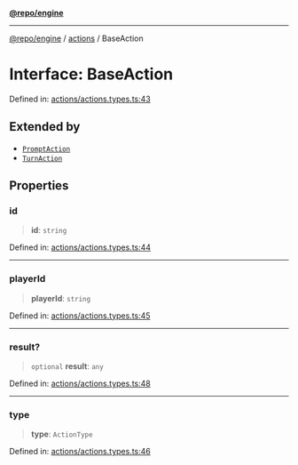 [**@repo/engine**](../../README.md)

---

[@repo/engine](../../modules.md) / [actions](../README.md) / BaseAction

# Interface: BaseAction

Defined in: [actions/actions.types.ts:43](https://github.com/alexqguo/drinking-board-game-v3/blob/461114994e3e28c73ae280b4acd08ba7cdad6013/packages/engine/src/actions/actions.types.ts#L43)

## Extended by

- [`PromptAction`](PromptAction.md)
- [`TurnAction`](TurnAction.md)

## Properties

### id

> **id**: `string`

Defined in: [actions/actions.types.ts:44](https://github.com/alexqguo/drinking-board-game-v3/blob/461114994e3e28c73ae280b4acd08ba7cdad6013/packages/engine/src/actions/actions.types.ts#L44)

---

### playerId

> **playerId**: `string`

Defined in: [actions/actions.types.ts:45](https://github.com/alexqguo/drinking-board-game-v3/blob/461114994e3e28c73ae280b4acd08ba7cdad6013/packages/engine/src/actions/actions.types.ts#L45)

---

### result?

> `optional` **result**: `any`

Defined in: [actions/actions.types.ts:48](https://github.com/alexqguo/drinking-board-game-v3/blob/461114994e3e28c73ae280b4acd08ba7cdad6013/packages/engine/src/actions/actions.types.ts#L48)

---

### type

> **type**: `ActionType`

Defined in: [actions/actions.types.ts:46](https://github.com/alexqguo/drinking-board-game-v3/blob/461114994e3e28c73ae280b4acd08ba7cdad6013/packages/engine/src/actions/actions.types.ts#L46)
